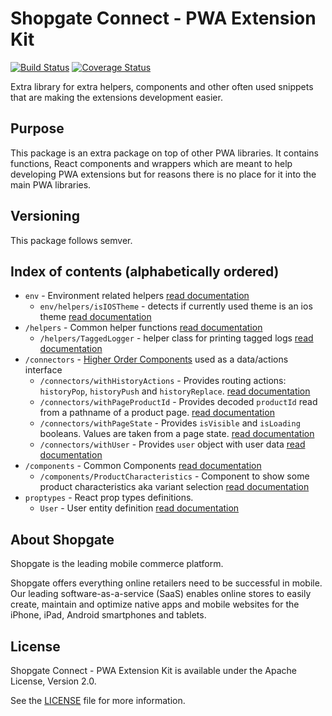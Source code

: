 # Shopgate Connect - PWA Extension Kit

[![Build Status](https://travis-ci.org/shopgate-professional-services/pwa-extension-kit.svg?branch=master)](https://travis-ci.org/shopgate-professional-services/pwa-extension-kit) [![Coverage Status](https://coveralls.io/repos/github/shopgate-professional-services/pwa-extension-kit/badge.svg?branch=master)](https://coveralls.io/github/shopgate-professional-services/pwa-extension-kit?branch=master)

Extra library for extra helpers, components and other often used snippets that are making the extensions development easier.

## Purpose
This package is an extra package on top of other PWA libraries.
It contains functions, React components and wrappers which are meant to help developing PWA extensions but for reasons there is no place for it into the main PWA libraries.

## Versioning
This package follows semver. 

## Index of contents (alphabetically ordered)
- `env` - Environment related helpers [read documentation](https://github.com/shopgate-professional-services/pwa-extension-kit/blob/master/src/env/README.md)
  - `env/helpers/isIOSTheme` - detects if currently used theme is an ios theme [read documentation](https://github.com/shopgate-professional-services/pwa-extension-kit/blob/master/src/env/README.md#isIOSTheme)
- `/helpers` - Common helper functions [read documentation](https://github.com/shopgate-professional-services/pwa-extension-kit/blob/master/src/helpers/README.md)
  - `/helpers/TaggedLogger` - helper class for printing tagged logs [read documentation](https://github.com/shopgate-professional-services/pwa-extension-kit/blob/master/src/helpers/README.md#TaggedLogger)
- `/connectors` - [Higher Order Components](https://reactjs.org/docs/higher-order-components.html) used as a data/actions interface
  - `/connectors/withHistoryActions` - Provides routing actions: `historyPop`, `historyPush` and `historyReplace`. [read documentation](https://github.com/shopgate-professional-services/pwa-extension-kit/blob/master/src/connectors/README.md#withHistoryActions)
  - `/connectors/withPageProductId` - Provides decoded `productId` read from a pathname of a product page. [read documentation](https://github.com/shopgate-professional-services/pwa-extension-kit/blob/master/src/connectors/README.md#withPageProductId)
  - `/connectors/withPageState` - Provides `isVisible` and `isLoading` booleans. Values are taken from a page state. [read documentation](https://github.com/shopgate-professional-services/pwa-extension-kit/blob/master/src/connectors/README.md#withPageState)
  - `/connectors/withUser` - Provides `user` object with user data [read documentation](https://github.com/shopgate-professional-services/pwa-extension-kit/blob/master/src/connectors/README.md#withUser)
- `/components` - Common Components  [read documentation](https://github.com/shopgate/pwa-extension-kit/blob/master/src/components/README.md)
  - `/components/ProductCharacteristics` - Component to show some product characteristics aka variant selection [read documentation](https://github.com/shopgate/pwa-extension-kit/blob/master/src/helpers/README.md#TaggedLogger)
- `proptypes` - React prop types definitions.
  - `User` - User entity definition [read documentation](https://github.com/shopgate-professional-services/pwa-extension-kit/blob/master/src/proptypes/README.md#User)



## About Shopgate

Shopgate is the leading mobile commerce platform.

Shopgate offers everything online retailers need to be successful in mobile. Our leading
software-as-a-service (SaaS) enables online stores to easily create, maintain and optimize native
apps and mobile websites for the iPhone, iPad, Android smartphones and tablets.

## License

Shopgate Connect - PWA Extension Kit is available under the Apache License, Version 2.0.

See the [LICENSE](./LICENSE) file for more information.

